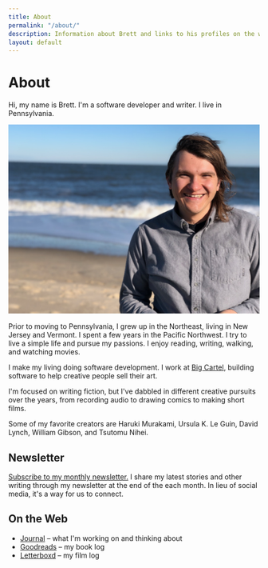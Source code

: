 ```yaml
---
title: About
permalink: "/about/"
description: Information about Brett and links to his profiles on the web.
layout: default
---
```


# About

<p class='intro'>
Hi, my name is Brett. I'm a software developer and writer. I live in Pennsylvania.
</p>

![Photo of Brett](/img/brett_about.jpg)

Prior to moving to Pennsylvania, I grew up in the Northeast, living in New
Jersey and Vermont. I spent a few years in the Pacific Northwest. I try to live
a simple life and pursue my passions. I enjoy reading, writing, walking, and
watching movies.

I make my living doing software development. I work at [Big
Cartel](https://www.bigcartel.com), building software to help creative people
sell their art.

I'm focused on writing fiction, but I've dabbled in different creative
pursuits over the years, from recording audio to drawing comics to making short
films.

Some of my favorite creators are Haruki Murakami, Ursula K. Le Guin, David
Lynch, William Gibson, and Tsutomu Nihei.

## Newsletter

[Subscribe to my monthly newsletter.](https://brettchalupa.substack.com) I
share my latest stories and other writing through my newsletter at the end of
the each month. In lieu of social media, it's a way for us to connect.

## On the Web

- [Journal](https://journal.brettchalupa.com) &ndash; what I'm working on and thinking about
- [Goodreads](https://www.goodreads.com/user/show/25307704-brett-chalupa) &ndash; my book log
- [Letterboxd](https://letterboxd.com/brettchalupa/) &ndash; my film log
